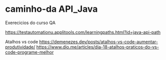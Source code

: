 # caminho-da API_Java
 Exerecicios do curso QA
 
 https://testautomationu.applitools.com/learningpaths.html?id=java-api-path

 Atalhos vs code
 https://demenezes.dev/posts/atalhos-vs-code-aumentar-produtividade/
 https://www.dio.me/articles/dia-18-atalhos-praticos-do-vs-code-programe-melhor

